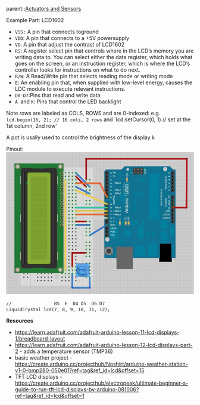 parent::[Actuators and Sensors](Actuators%20and%20Sensors.md)

Example Part: LCD1602  
- `VSS:` A pin that connects toground  
- `VDD`: A pin that connects to a +5V powersupply  
- `VO`: A pin that adjust the contrast of LCD1602  
- `RS`: A register select pin that controls where in the LCD’s memory you are writing data to. You can select either the data register, which holds what goes on the screen, or an instruction register, which is where the LCD’s controller looks for instructions on what to do next.
- `R/W`: A Read/Write pin that selects reading mode or writing mode  
- `E`: An enabling pin that, when supplied with low-level energy, causes the LDC module to execute relevant instructions.  
- `D0-D7`:Pins that read and write data  
- `A `and `K`: Pins that control the LED backlight

Note rows are labeled as COLS, ROWS and are 0-indexed:
e.g. `lcd.begin(16, 2); // 16 cols, 2 rows` and `lcd.setCursor(0, 1) // set at the 1st column, 2nd row'

A pot is usally used to control the brightness of the display k

Pinout:
![](Personal%20Folders/that_marouk_ish/attachments/Pasted%20image%2020221016001836.png)

```
//                BS  E  D4 D5  D6 D7
LiquidCrystal lcd(7, 8, 9, 10, 11, 12);
```

**Resources**
- https://learn.adafruit.com/adafruit-arduino-lesson-11-lcd-displays-1/breadboard-layout
- https://learn.adafruit.com/adafruit-arduino-lesson-12-lcd-displays-part-2 - adds a temperature sensor (TMP36)
- basic weather project - https://create.arduino.cc/projecthub/Noshirt/arduino-weather-station-v1-0-bmp280-050e01?ref=tag&ref_id=lcd&offset=15
- TFT LCD displays - https://create.arduino.cc/projecthub/electropeak/ultimate-beginner-s-guide-to-run-tft-lcd-displays-by-arduino-081006?ref=tag&ref_id=lcd&offset=1